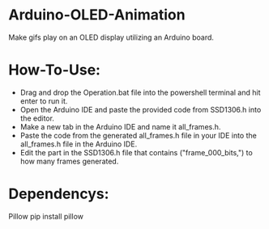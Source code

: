 # Arduino-OLED-Animation
Make gifs play on an OLED display utilizing an Arduino board.

# How-To-Use:
- Drag and drop the Operation.bat file into the powershell terminal and hit enter to run it.
- Open the Arduino IDE and paste the provided code from SSD1306.h into the editor.
- Make a new tab in the Arduino IDE and name it all_frames.h.
- Paste the code from the generated all_frames.h file in your IDE into the all_frames.h file in the Arduino IDE.
- Edit the part in the SSD1306.h file that contains ("frame_000_bits,") to how many frames generated.

# Dependencys:
Pillow
pip install pillow

